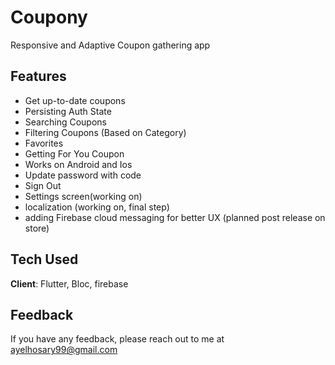 # Coupony

Responsive and Adaptive Coupon gathering app

## Features
- Get up-to-date coupons
- Persisting Auth State
- Searching Coupons
- Filtering Coupons (Based on Category)
- Favorites
- Getting For You Coupon
- Works on Android and Ios
- Update password with code
- Sign Out
- Settings screen(working on)
- localization (working on, final step)
- adding Firebase cloud messaging for better UX (planned post release on store)


## Tech Used

**Client**: Flutter, Bloc, firebase

## Feedback

If you have any feedback, please reach out to me at ayelhosary99@gmail.com